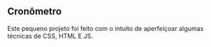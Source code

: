 ## Cronômetro
Este pequeno projeto foi feito com o intuito de aperfeiçoar algumas técnicas de CSS, HTML E JS.
